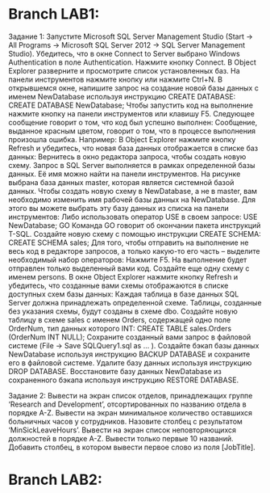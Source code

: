 # Branch LAB1:
Задание 1:
Запустите Microsoft SQL Server Management Studio (Start → All Programs → Microsoft SQL Server 2012 → SQL Server Management Studio). Убедитесь, что в окне Connect to Server выбрано Windows Authentication в поле Authentication. Нажмите кнопку Connect.
В Object Explorer разверните и просмотрите список установленных баз.
На панели инструментов нажмите кнопку  или нажмите Ctrl+N.
В открывшемся окне, напишите запрос на создание новой базы данных с именем NewDatabase используя инструкцию CREATE DATABASE:
CREATE DATABASE NewDatabase;
Чтобы запустить код на выполнение нажмите кнопку  на панели инструментов или клавишу F5.
Следующее сообщение говорит о том, что код был успешно выполнен:
Сообщение, выданное красным цветом, говорит о том, что в процессе выполнения произошла ошибка. Например:
В Object Explorer нажмите кнопку Refresh  и убедитесь, что новая база данных отображается в списке баз данных:
Вернитесь в окно редактора запроса, чтобы создать новую схему.
Запрос в SQL Server выполняется в рамках определенной базы данных. Её имя можно найти на панели инструментов.
На рисунке выбрана база данных master, которая является системной базой данных. Чтобы создать новую схему в NewDatabase, а не в master, вам необходимо изменить имя рабочей базы данных на NewDatabase. Для этого вы можете выбрать эту базу данных из списка на панели инструментов:
Либо использовать оператор USE в своем запросе:
USE NewDatabase;
GO
Команда GO говорит об окончании пакета инструкций T-SQL.
Создайте новую схему с помощью инструкции CREATE SCHEMA:
CREATE SCHEMA sales;
Для того, чтобы отправить на выполнение не весь код в редакторе запросов, а только какую-то его часть – выделите необходимый набор операторов:
Нажмите F5. На выполнение будет отправлен только выделенный вами код.
Создайте еще одну схему с именем persons.
В окне Object Explorer нажмите кнопку Refresh и убедитесь, что созданные вами схемы отображаются в списке доступных схем базы данных:
Каждая таблица в базе данных SQL Server должна принадлежать определенной схеме. Таблицы, созданные без указания схемы, будут созданы в схеме dbo.
Создайте новую таблицу в схеме sales с именем Orders, содержащей одно поле OrderNum, тип данных которого INT:
CREATE TABLE sales.Orders (OrderNum INT NULL);
Сохраните созданный вами запрос в файловой системе (File → Save SQLQuery1.sql as … ).
Создайте бэкап базы данных NewDatabase используя инструкцию BACKUP DATABASE и сохраните его в файловой системе.
Удалите базу данных используя инструкцию DROP DATABASE.
Восстановите базу данных NewDatabase из сохраненного бэкапа используя инструкцию RESTORE DATABASE.

Задание 2:
Вывести на экран список отделов, принадлежащих группе ‘Research and Development’, отсортированных по названию отдела в порядке A-Z.
Вывести на экран минимальное количество оставшихся больничных часов у сотрудников. Назовите столбец с результатом ‘MinSickLeaveHours’.
Вывести на экран список неповторяющихся должностей в порядке A-Z. Вывести только первые 10 названий. Добавить столбец, в котором вывести первое слово из поля [JobTitle].

# Branch LAB2: 

